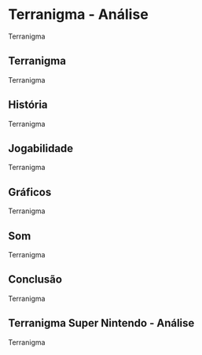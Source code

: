 ---
---

# Terranigma - Análise

Terranigma

## Terranigma

Terranigma

## História

Terranigma

## Jogabilidade

Terranigma

## Gráficos

Terranigma

## Som

Terranigma

## Conclusão

Terranigma

## Terranigma Super Nintendo - Análise

Terranigma
